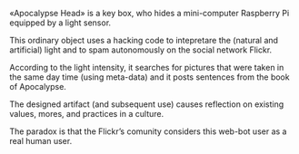 «Apocalypse Head» is a key box, who hides a mini-computer Raspberry Pi equipped by a light sensor.

This ordinary object uses a hacking code to intepretare the (natural and artificial) light and to spam autonomously on the social network Flickr.

According to the light intensity, it searches for pictures that were taken in the same day time (using meta-data) and it posts sentences from the book of Apocalypse.

The designed artifact (and subsequent use) causes reflection on existing values, mores, and practices in a culture.

The paradox is that the Flickr’s comunity considers this web-bot user as a real human user. 